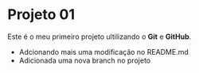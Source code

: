 # Projeto 01

Este é o meu primeiro projeto ultilizando o **Git** e **GitHub**.

- Adcionando mais uma modificação no README.md
- Adicionada uma nova branch no projeto